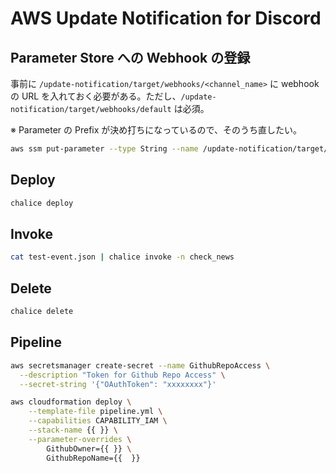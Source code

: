 # AWS Update Notification for Discord

## Parameter Store への Webhook の登録

事前に `/update-notification/target/webhooks/<channel_name>` に webhook の URL を入れておく必要がある。ただし、`/update-notification/target/webhooks/default` は必須。

※ Parameter の Prefix が決め打ちになっているので、そのうち直したい。

```bash
aws ssm put-parameter --type String --name /update-notification/target/webhooks/<channel_name> --value https://discord.com/api/webhooks/1234/ABCD
```

## Deploy

```bash
chalice deploy
```

## Invoke

```bash
cat test-event.json | chalice invoke -n check_news
```

## Delete

```bash
chalice delete
```

## Pipeline

```bash
aws secretsmanager create-secret --name GithubRepoAccess \
  --description "Token for Github Repo Access" \
  --secret-string '{"OAuthToken": "xxxxxxxx"}'

aws cloudformation deploy \
    --template-file pipeline.yml \
    --capabilities CAPABILITY_IAM \
    --stack-name {{ }} \
    --parameter-overrides \
        GithubOwner={{ }} \
        GithubRepoName={{  }}
```